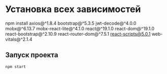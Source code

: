 # Установка всех зависимостей

npm install axios@^1.8.4 bootstrap@^5.3.5 jwt-decode@^4.0.0 mobx@^6.13.7 mobx-react-lite@^4.1.0 react@^19.1.0 react-dom@^19.1.0 react-bootstrap@^2.10.9 react-router-dom@^7.5.1 react-scripts@5.0.1 web-vitals@^2.1.4

## Запуск проекта

`npm start`

